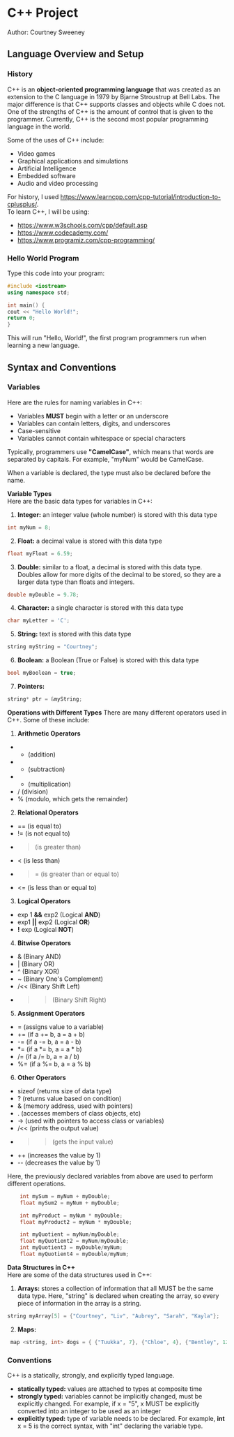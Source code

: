 # C++ Project

Author: Courtney Sweeney

## Language Overview and Setup

### History
C++ is an **object-oriented programming language** that was created as an extension to the C language in 1979 by Bjarne Stroustrup at Bell Labs. The major difference is that C++ supports classes and objects while C does not. One of the strengths of C++ is the amount of control that is given to the programmer. Currently, C++ is the second most popular programming language in the world. 


Some of the uses of C++ include:  
- Video games
- Graphical applications and simulations
- Artificial Intelligence 
- Embedded software 
- Audio and video processing


For history, I used https://www.learncpp.com/cpp-tutorial/introduction-to-cplusplus/.  
To learn C++, I will be using:
  - https://www.w3schools.com/cpp/default.asp 
  - https://www.codecademy.com/
  - https://www.programiz.com/cpp-programming/


### Hello World Program
Type this code into your program:

```cpp
#include <iostream>  
using namespace std;  

int main() { 
cout << "Hello World!"; 
return 0; 
}
```
This will run "Hello, World!", the first program programmers run when learning a new language.  

## Syntax and Conventions 

### Variables

Here are the rules for naming variables in C++:
- Variables **MUST** begin with a letter or an underscore 
- Variables can contain letters, digits, and underscores
- Case-sensitive 
- Variables cannot contain whitespace or special characters

Typically, programmers use **"CamelCase"**, which means that words are separated by capitals. For example, "myNum" would be CamelCase.   

When a variable is declared, the type must also be declared before the name.  

**Variable Types**   
Here are the basic data types for variables in C++:
1. **Integer:** an integer value (whole number) is stored with this data type
```cpp
int myNum = 8;
```
2. **Float:** a decimal value is stored with this data type
```cpp
float myFloat = 6.59;
```
3. **Double:** similar to a float, a decimal is stored with this data type. Doubles allow for more digits of the decimal to be stored, so they are a larger data type than floats and integers. 
```cpp
double myDouble = 9.78;
```
4. **Character:** a single character is stored with this data type
```cpp
char myLetter = 'C';
```
5. **String:** text is stored with this data type 
```cpp
string myString = "Courtney";
```
6. **Boolean:** a Boolean (True or False) is stored with this data type
```cpp
bool myBoolean = true;
```
7. **Pointers:** 
```cpp
string* ptr = &myString;
```

**Operations with Different Types** 
There are many different operators used in C++. Some of these include:
1. **Arithmetic Operators**
- + (addition)
- - (subtraction)
- * (multiplication)
- / (division)
- % (modulo, which gets the remainder)
2. **Relational Operators**
- == (is equal to)
- != (is not equal to)
- > (is greater than)
- < (is less than)
- >= (is greater than or equal to)
- <= (is less than or equal to)
3. **Logical Operators**
- exp 1 **&&** exp2 (Logical **AND**)
- exp1 **||** exp2 (Logical **OR**)
- **!** exp (Logical **NOT**)
4. **Bitwise Operators**
- & (Binary AND)
- | (Binary OR)
- ^ (Binary XOR)
- ~ (Binary One's Complement)
- /<< (Binary Shift Left)
- >> (Binary Shift Right)
5. **Assignment Operators**
- = (assigns value to a variable)
- += (if a += b, a = a + b)
- -= (if a -= b, a = a - b)
- *= (if a *= b, a = a * b)
- /= (if a /= b, a = a / b)
- %= (if a %= b, a = a % b)
6. **Other Operators**
- sizeof (returns size of data type)
- ? (returns value based on condition)
- & (memory address, used with pointers)
- . (accesses members of class objects, etc)
- -> (used with pointers to access class or variables)
- /<< (prints the output value)
- >> (gets the input value) 
- ++ (increases the value by 1)
- -- (decreases the value by 1) 

  
Here, the previously declared variables from above are used to perform different operations. 
```cpp
    int mySum = myNum + myDouble;
    float mySum2 = myNum + myDouble;

    int myProduct = myNum * myDouble;
    float myProduct2 = myNum * myDouble;

    int myQuotient = myNum/myDouble;
    float myQuotient2 = myNum/myDouble;
    int myQuotient3 = myDouble/myNum;
    float myQuotient4 = myDouble/myNum; 
```

**Data Structures in C++**   
Here are some of the data structures used in C++:
1. **Arrays:** stores a collection of information that all MUST be the same data type. Here, "string" is declared when creating the array, so every piece of information in the array is a string. 
```cpp
string myArray[5] = {"Courtney", "Liv", "Aubrey", "Sarah", "Kayla"};
```
2. **Maps:** 
```cpp
 map <string, int> dogs = { {"Tuukka", 7}, {"Chloe", 4}, {"Bentley", 12}, {"Cleo", 3}};
```

### Conventions 

C++ is a statically, strongly, and explicitly typed language. 
- **statically typed:** values are attached to types at composite time
- **strongly typed:** variables cannot be implicitly changed, must be explicitly changed. For example, if x = "5", x MUST be explicitly converted into an integer to be used as an integer
- **explicitly typed:** type of variable needs to be declared. For example, **int** x = 5 is the correct syntax, with "int" declaring the variable type.








